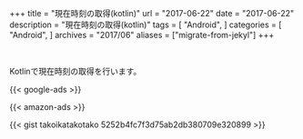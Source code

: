 +++
title = "現在時刻の取得(kotlin)"
url = "2017-06-22"
date = "2017-06-22"
description = "現在時刻の取得(kotlin)"
tags = [
    "Android",
]
categories = [
    "Android",
]
archives = "2017/06"
aliases = ["migrate-from-jekyl"]
+++

<br>

Kotlinで現在時刻の取得を行います。

<!-- Google Ads -->
{{< google-ads >}}

<!-- Amazon Ads -->
{{< amazon-ads >}}

{{< gist takoikatakotako 5252b4fc7f3d75ab2db380709e320899 >}}
